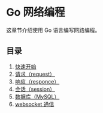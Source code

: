 # Go 网络编程

这章节介绍使用 Go 语言编写网路编程。

## 目录

1. [快速开始](./1-hello.md)
1. [请求（request）](./2-request.md)
1. [响应（responce）](./3-responce.md)
1. [会话（session）](./4-session.md)
1. [数据库（MySQL）](./5-sql.md)
1. [websocket 通信](./6-websocket.md)

 
 <comment-comment/> 
 